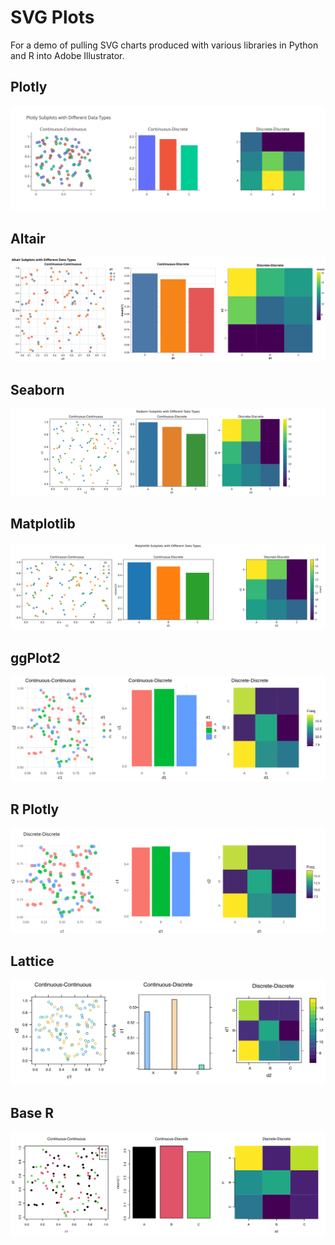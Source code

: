 # SVG Plots
For a demo of pulling SVG charts produced with various libraries in Python and R into Adobe Illustrator.

## Plotly
![](plots/plotly.svg)

## Altair
![](plots/altair.svg)

## Seaborn
![](plots/seaborn.svg)

## Matplotlib
![](plots/matplotlib.svg)

## ggPlot2
![](plots/ggplot.svg)

## R Plotly
![](plots/R-plotly.svg?)

## Lattice
![](plots/lattice.svg?)

## Base R
![](plots/base.svg?)